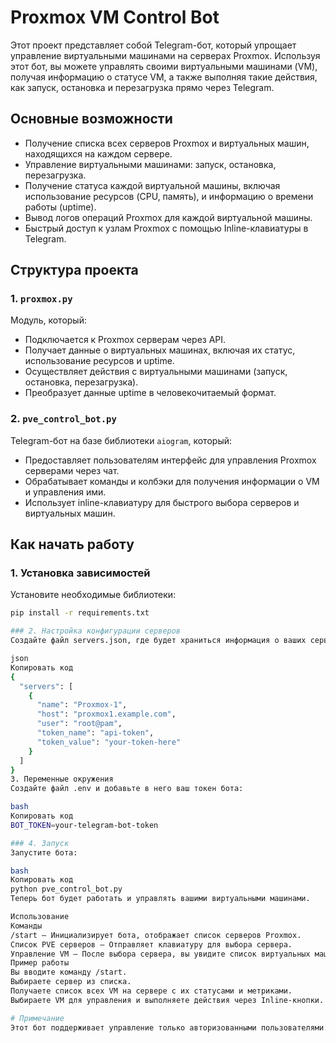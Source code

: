 # Proxmox VM Control Bot

Этот проект представляет собой Telegram-бот, который упрощает управление виртуальными машинами на серверах Proxmox. Используя этот бот, вы можете управлять своими виртуальными машинами (VM), получая информацию о статусе VM, а также выполняя такие действия, как запуск, остановка и перезагрузка прямо через Telegram.

## Основные возможности

- Получение списка всех серверов Proxmox и виртуальных машин, находящихся на каждом сервере.
- Управление виртуальными машинами: запуск, остановка, перезагрузка.
- Получение статуса каждой виртуальной машины, включая использование ресурсов (CPU, память), и информацию о времени работы (uptime).
- Вывод логов операций Proxmox для каждой виртуальной машины.
- Быстрый доступ к узлам Proxmox с помощью Inline-клавиатуры в Telegram.

## Структура проекта

### 1. `proxmox.py`

Модуль, который:
- Подключается к Proxmox серверам через API.
- Получает данные о виртуальных машинах, включая их статус, использование ресурсов и uptime.
- Осуществляет действия с виртуальными машинами (запуск, остановка, перезагрузка).
- Преобразует данные uptime в человекочитаемый формат.

### 2. `pve_control_bot.py`

Telegram-бот на базе библиотеки `aiogram`, который:
- Предоставляет пользователям интерфейс для управления Proxmox серверами через чат.
- Обрабатывает команды и колбэки для получения информации о VM и управления ими.
- Использует inline-клавиатуру для быстрого выбора серверов и виртуальных машин.

## Как начать работу

### 1. Установка зависимостей

Установите необходимые библиотеки:
```bash
pip install -r requirements.txt

### 2. Настройка конфигурации серверов
Создайте файл servers.json, где будет храниться информация о ваших серверах Proxmox, например:

json
Копировать код
{
  "servers": [
    {
      "name": "Proxmox-1",
      "host": "proxmox1.example.com",
      "user": "root@pam",
      "token_name": "api-token",
      "token_value": "your-token-here"
    }
  ]
}
3. Переменные окружения
Создайте файл .env и добавьте в него ваш токен бота:

bash
Копировать код
BOT_TOKEN=your-telegram-bot-token

### 4. Запуск
Запустите бота:

bash
Копировать код
python pve_control_bot.py
Теперь бот будет работать и управлять вашими виртуальными машинами.

Использование
Команды
/start — Инициализирует бота, отображает список серверов Proxmox.
Список PVE серверов — Отправляет клавиатуру для выбора сервера.
Управление VM — После выбора сервера, вы увидите список виртуальных машин на нём, а также кнопки для управления каждой VM (старт, остановка, перезагрузка).
Пример работы
Вы вводите команду /start.
Выбираете сервер из списка.
Получаете список всех VM на сервере с их статусами и метриками.
Выбираете VM для управления и выполняете действия через Inline-кнопки.

# Примечание
Этот бот поддерживает управление только авторизованными пользователями. Добавьте ID пользователей в список ALLOWED_USERS в файле pve_control_bot.py для ограничения доступа.

